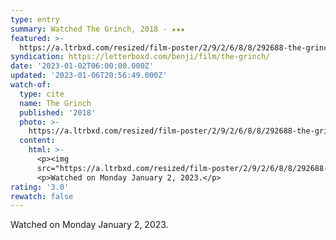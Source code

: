 ```yaml
---
type: entry
summary: Watched The Grinch, 2018 - ★★★
featured: >-
  https://a.ltrbxd.com/resized/film-poster/2/9/2/6/8/8/292688-the-grinch-0-600-0-900-crop.jpg?v=d3d620a3f8
syndication: https://letterboxd.com/benji/film/the-grinch/
date: '2023-01-02T06:00:00.000Z'
updated: '2023-01-06T20:56:49.000Z'
watch-of:
  type: cite
  name: The Grinch
  published: '2018'
  photo: >-
    https://a.ltrbxd.com/resized/film-poster/2/9/2/6/8/8/292688-the-grinch-0-600-0-900-crop.jpg?v=d3d620a3f8
  content:
    html: >-
      <p><img
      src="https://a.ltrbxd.com/resized/film-poster/2/9/2/6/8/8/292688-the-grinch-0-600-0-900-crop.jpg?v=d3d620a3f8"/></p>
      <p>Watched on Monday January 2, 2023.</p>
rating: '3.0'
rewatch: false
---
```

Watched on Monday January 2, 2023.
